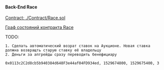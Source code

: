 #### Back-End Race

[Contract: ./Contract/Race.sol](https://github.com/demidkin/Race/blob/master/contracts/Race.sol)

[Граф состояний контракта Race](https://docs.google.com/presentation/d/1Gwmw9TYSzUbsghMcwzJ-4L1TzOo7RaSyoucQ6dYVyBg/edit?usp=sharing)



 TODO:
 
    1. Сделать автоматический возрат ставок на Аукционе. Новая ставка должна возвращть старую ставку её владельцу
    2. Деньги за апгрейды сразу переводить бенефициару
    
    0x0113c2C2d8cb5b940384d648F3e44af04FD934ed, 1529674800, 1529675400, 3



    